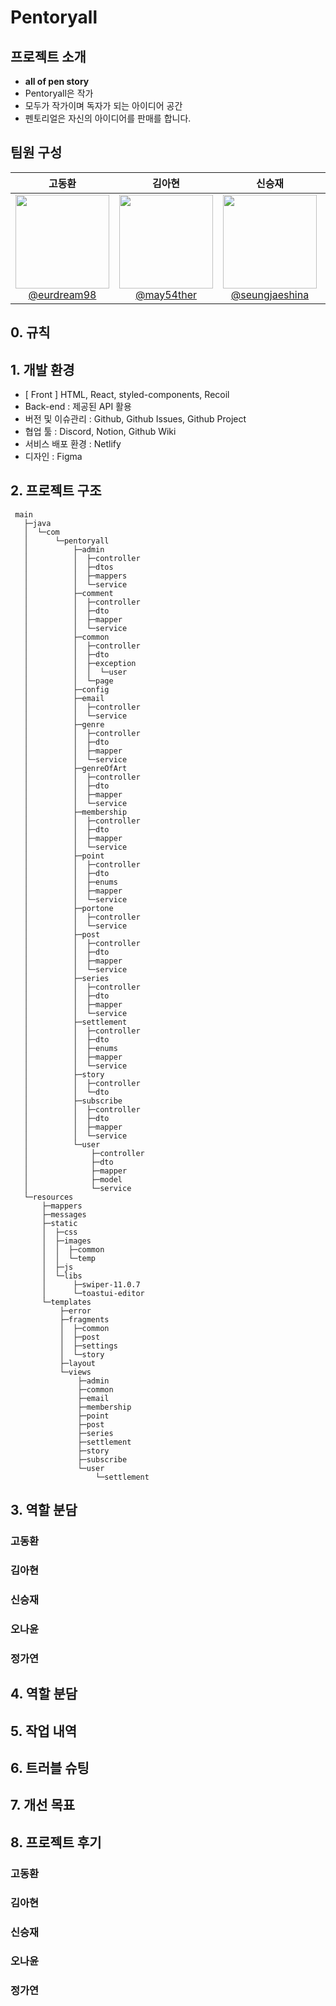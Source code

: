 # Pentoryall

## 프로젝트 소개

- **all of pen story**
- Pentoryall은 작가
- 모두가 작가이며 독자가 되는 아이디어 공간
- 펜토리얼은 자신의 아이디어를 판매를 합니다.

## 팀원 구성

<div align="center">

| **고동환** |    **김아현**    |  **신승재**  |  **오나윤**   | **정가연** |
|:---------------------------------------------:|:---------------------------------------------:|:---------------------------------------------:|:---------------------------------------------:|:---------------------------------------------:|
| [<img src="https://avatars.githubusercontent.com/u/111329365?v=4" height=150 width=150> <br/> @eurdream98](https://github.com/eurdream98) |[<img src="https://avatars.githubusercontent.com/u/42160693?s=96&v=4" height=150 width=150> <br/> @may54ther](https://github.com/may54ther) | [<img src="https://avatars.githubusercontent.com/u/154950075?s=60&v=4" height=150 width=150> <br/> @seungjaeshina](https://github.com/seungjaeshina) | [<img src="https://avatars.githubusercontent.com/u/99164178?s=60&v=4" height=150 width=150> <br/> @yunii2222](https://github.com/yunii2222) |[<img src="https://avatars.githubusercontent.com/u/163974510?v=4" height=150 width=150> <br/> @#59bfish8](https://github.com/#59bfish8) |

</div>

## 0. 규칙

## 1. 개발 환경

- [ Front ] HTML, React, styled-components, Recoil
- Back-end : 제공된 API 활용
- 버전 및 이슈관리 : Github, Github Issues, Github Project
- 협업 툴 : Discord, Notion, Github Wiki
- 서비스 배포 환경 : Netlify
- 디자인 : Figma

## 2. 프로젝트 구조
 
```
 main
   ├─java
   │  └─com
   │      └─pentoryall
   │          ├─admin
   │          │  ├─controller
   │          │  ├─dtos
   │          │  ├─mappers
   │          │  └─service
   │          ├─comment
   │          │  ├─controller
   │          │  ├─dto
   │          │  ├─mapper
   │          │  └─service
   │          ├─common
   │          │  ├─controller
   │          │  ├─dto
   │          │  ├─exception
   │          │  │  └─user
   │          │  └─page
   │          ├─config
   │          ├─email
   │          │  ├─controller
   │          │  └─service
   │          ├─genre
   │          │  ├─controller
   │          │  ├─dto
   │          │  ├─mapper
   │          │  └─service
   │          ├─genreOfArt
   │          │  ├─controller
   │          │  ├─dto
   │          │  ├─mapper
   │          │  └─service
   │          ├─membership
   │          │  ├─controller
   │          │  ├─dto
   │          │  ├─mapper
   │          │  └─service
   │          ├─point
   │          │  ├─controller
   │          │  ├─dto
   │          │  ├─enums
   │          │  ├─mapper
   │          │  └─service
   │          ├─portone
   │          │  ├─controller
   │          │  └─service
   │          ├─post
   │          │  ├─controller
   │          │  ├─dto
   │          │  ├─mapper
   │          │  └─service
   │          ├─series
   │          │  ├─controller
   │          │  ├─dto
   │          │  ├─mapper
   │          │  └─service
   │          ├─settlement
   │          │  ├─controller
   │          │  ├─dto
   │          │  ├─enums
   │          │  ├─mapper
   │          │  └─service
   │          ├─story
   │          │  ├─controller
   │          │  └─dto
   │          ├─subscribe
   │          │  ├─controller
   │          │  ├─dto
   │          │  ├─mapper
   │          │  └─service
   │          └─user
   │              ├─controller
   │              ├─dto
   │              ├─mapper
   │              ├─model
   │              └─service
   └─resources
       ├─mappers
       ├─messages
       ├─static
       │  ├─css
       │  ├─images
       │  │  ├─common
       │  │  └─temp
       │  ├─js
       │  └─libs
       │      ├─swiper-11.0.7
       │      └─toastui-editor
       └─templates
           ├─error
           ├─fragments
           │  ├─common
           │  ├─post
           │  ├─settings
           │  └─story
           ├─layout
           └─views
               ├─admin
               ├─common
               ├─email
               ├─membership
               ├─point
               ├─post
               ├─series
               ├─settlement
               ├─story
               ├─subscribe
               └─user
                   └─settlement
```

## 3. 역할 분담

### 고동환

### 김아현

### 신승재

### 오나윤

### 정가연

## 4. 역할 분담

## 5. 작업 내역

## 6. 트러블 슈팅

## 7. 개선 목표

## 8. 프로젝트 후기

### 고동환

### 김아현

### 신승재

### 오나윤

### 정가연
